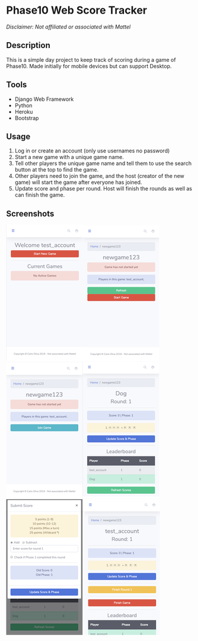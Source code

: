 # Phase10 Web Score Tracker
_Disclaimer: Not affiliated or associated with Mattel_

## Description
This is a simple day project to keep track of scoring during a game of Phase10. Made initially for mobile devices but can support Desktop.

## Tools
- Django Web Framework
- Python
- Heroku
- Bootstrap

## Usage

1. Log in or create an account (only use usernames no password)
2. Start a new game with a unique game name.
3. Tell other players the unique game name and tell them to use the search button at the top to find the game.
4. Other players need to join the game, and the host (creator of the new game) will start the game after everyone has joined.
5. Update score and phase per round. Host will finish the rounds as well as can finish the game.

## Screenshots
![](https://github.com/olivaC/phase10-web-scorer/blob/master/docs/Screen%20Shot%202019-06-30%20at%2011.34.52%20AM.png?raw=true)![](https://github.com/olivaC/phase10-web-scorer/blob/master/docs/Screen%20Shot%202019-06-30%20at%2011.35.22%20AM.png?raw=true)![](https://github.com/olivaC/phase10-web-scorer/blob/master/docs/Screen%20Shot%202019-06-30%20at%2011.36.05%20AM.png?raw=true)![](https://github.com/olivaC/phase10-web-scorer/blob/master/docs/Screen%20Shot%202019-06-30%20at%2011.36.36%20AM.png?raw=true)![](https://github.com/olivaC/phase10-web-scorer/blob/master/docs/Screen%20Shot%202019-06-30%20at%2011.36.47%20AM.png?raw=true)
![](https://github.com/olivaC/phase10-web-scorer/blob/master/docs/Screen%20Shot%202019-06-30%20at%2011.37.00%20AM.png?raw=true)
